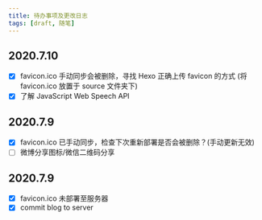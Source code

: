 ```yaml
---
title: 待办事项及更改日志
tags: [draft, 随笔]
---
```




## 2020.7.10

- [x] favicon.ico 手动同步会被删除，寻找 Hexo 正确上传 favicon 的方式 (将 favicon.ico 放置于 source 文件夹下)
- [x] 了解 JavaScript Web Speech API

## 2020.7.9

- [x] favicon.ico 已手动同步，检查下次重新部署是否会被删除？(手动更新无效)
- [ ] 微博分享图标/微信二维码分享

## 2020.7.9

- [x] favicon.ico 未部署至服务器
- [x] commit blog to server
